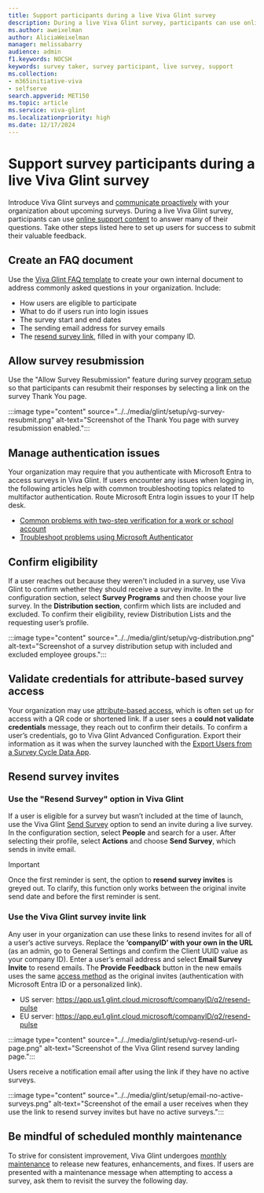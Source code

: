 ```yaml
---
title: Support participants during a live Viva Glint survey
description: During a live Viva Glint survey, participants can use online support content to answer many of their questions. Take other steps listed here to set up users for success to submit their valuable feedback.
ms.author: aweixelman
author: AliciaWeixelman
manager: melissabarry
audience: admin
f1.keywords: NOCSH
keywords: survey taker, survey participant, live survey, support
ms.collection:  
- m365initiative-viva
- selfserve 
search.appverid: MET150 
ms.topic: article
ms.service: viva-glint
ms.localizationpriority: high
ms.date: 12/17/2024
---
```


# Support survey participants during a live Viva Glint survey

Introduce Viva Glint surveys and [communicate proactively](/../../viva/glint/communicate/prelaunch-live-email-templates) with your organization about upcoming surveys. During a live Viva Glint survey, participants can use [online support content](https://support.microsoft.com/en-us/topic/viva-glint-overview-87374186-feec-4256-962a-563f99992f08) to answer many of their questions. Take other steps listed here to set up users for success to submit their valuable feedback.

## Create an FAQ document

Use the [Viva Glint FAQ template](survey-taker-faq.md) to create your own internal document to address commonly asked questions in your organization. Include: 

- How users are eligible to participate
- What to do if users run into login issues
- The survey start and end dates
- The sending email address for survey emails
- The [resend survey link](#use-the-viva-glint-survey-invite-link), filled in with your company ID.

## Allow survey resubmission

Use the "Allow Survey Resubmission" feature during survey [program setup](/../../viva/glint/setup/program-set-up) so that participants can resubmit their responses by selecting a link on the survey Thank You page.

:::image type="content" source="../../media/glint/setup/vg-survey-resubmit.png" alt-text="Screenshot of the Thank You page with survey resubmission enabled.":::

## Manage authentication issues

Your organization may require that you authenticate with Microsoft Entra to access surveys in Viva Glint. If users encounter any issues when logging in, the following articles help with common troubleshooting topics related to multifactor authentication. Route Microsoft Entra login issues to your IT help desk.

- [Common problems with two-step verification for a work or school account](https://support.microsoft.com/account-billing/common-problems-with-two-step-verification-for-a-work-or-school-account-63acbb9b-16a1-47b9-8619-6a865e8071a5)
- [Troubleshoot problems using Microsoft Authenticator](https://support.microsoft.com/account-billing/troubleshoot-problems-with-microsoft-authenticator-a3a74493-566b-4c2e-b949-a2789bac0fd3)

## Confirm eligibility

If a user reaches out because they weren't included in a survey, use Viva Glint to confirm whether they should receive a survey invite. In the configuration section, select **Survey Programs** and then choose your live survey. In the **Distribution section**, confirm which lists are included and excluded. To confirm their eligibility, review Distribution Lists and the requesting user’s profile.

:::image type="content" source="../../media/glint/setup/vg-distribution.png" alt-text="Screenshot of a survey distribution setup with included and excluded employee groups.":::

## Validate credentials for attribute-based survey access

Your organization may use [attribute-based access](/../../viva/glint/setup/attribute-based-survey-access), which is often set up for access with a QR code or shortened link. If a user sees a **could not validate credentials** message, they reach out to confirm their details. To confirm a user’s credentials, go to Viva Glint Advanced Configuration. Export their information as it was when the survey launched with the [Export Users from a Survey Cycle Data App](/../../viva/glint/setup/glint-data-apps).

## Resend survey invites

### Use the "Resend Survey" option in Viva Glint

If a user is eligible for a survey but wasn’t included at the time of launch, use the Viva Glint [Send Survey](/../../viva/glint/setup/people-page) option to send an invite during a live survey. In the configuration section, select **People** and search for a user. After selecting their profile, select **Actions** and choose **Send Survey**, which sends in invite email.

> [!IMPORTANT]
> Once the first reminder is sent, the option to **resend survey invites** is greyed out. To clarify, this function only works between the original invite send date and before the first reminder is sent.

### Use the Viva Glint survey invite link

Any user in your organization can use these links to resend invites for all of a user’s active surveys. Replace the **‘companyID’ with your own in the URL** (as an admin, go to General Settings and confirm the Client UUID value as your company ID). Enter a user’s email address and select **Email Survey Invite** to resend emails. The **Provide Feedback** button in the new emails uses the same [access method](/viva/glint/setup/understand-survey-access-methods) as the original invites (authentication with Microsoft Entra ID or a personalized link).

- US server: https://app.us1.glint.cloud.microsoft/companyID/q2/resend-pulse
- EU server: https://app.eu1.glint.cloud.microsoft/companyID/q2/resend-pulse 

:::image type="content" source="../../media/glint/setup/vg-resend-url-page.png" alt-text="Screenshot of the Viva Glint resend survey landing page.":::

Users receive a notification email after using the link if they have no active surveys.

:::image type="content" source="../../media/glint/setup/email-no-active-surveys.png" alt-text="Screenshot of the email a user receives when they use the link to resend survey invites but have no active surveys.":::

## Be mindful of scheduled monthly maintenance

To strive for consistent improvement, Viva Glint undergoes [monthly maintenance](/../../Viva/glint/setup/monthly-release-dates) to release new features, enhancements, and fixes. If users are presented with a maintenance message when attempting to access a survey, ask them to revisit the survey the following day.


